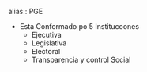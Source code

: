 alias:: PGE

- Esta Conformado po 5 Institucoones
	- Ejecutiva
	- Legislativa
	- Electoral
	- Transparencia y control Social